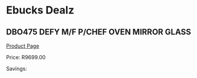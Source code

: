 
# Ebucks Dealz
## DBO475 DEFY M/F P/CHEF OVEN MIRROR GLASS
[Product Page](https://www.ebucks.com/web/shop/productSelected.do?prodId=1232912898&catId=704989856)

Price: R9699.00

Savings: 


	
